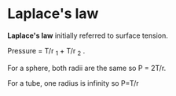 ---
---
# Laplace's law

**Laplace's law** initially referred to surface tension.

Pressure = T/r <sub>1</sub> + T/r <sub>2</sub> .

For a sphere, both radii are the same so P = 2T/r.

For a tube, one radius is infinity so P=T/r
